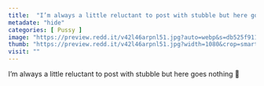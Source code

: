 ```yaml
---
title:  "I’m always a little reluctant to post with stubble but here goes nothing 🙈"
metadate: "hide"
categories: [ Pussy ]
image: "https://preview.redd.it/v42l46arpnl51.jpg?auto=webp&s=db525f911bea2d9bb08f0685b6dda57fe50ead76"
thumb: "https://preview.redd.it/v42l46arpnl51.jpg?width=1080&crop=smart&auto=webp&s=208be456cc4b78e01f2062b19fe940cea24f476c"
visit: ""
---
```

I’m always a little reluctant to post with stubble but here goes nothing 🙈
